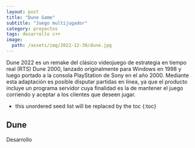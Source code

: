 ```yaml
---
layout: post
title: "Dune Game"
subtitle: "Juego multijugador"
category: proyectos
tags: desarrollo c++
image:
  path: /assets/img/2022-12-30/dune.jpg
---
```


Dune 2022 es un remake del clásico videojuego de estrategia en tiempo real (RTS) Dune 2000, lanzado originalmente para Windows en 1998 y luego portado a la consola PlayStation de Sony en el año 2000. Mediante esta adaptación es posible disputar partidas en línea, ya que el producto incluye un programa servidor cuya finalidad es la de mantener el juego corriendo y aceptar a los clientes que deseen jugar.

<!--more-->

* this unordered seed list will be replaced by the toc
{:toc}

## Dune

Desarrollo
